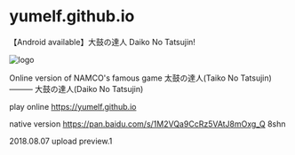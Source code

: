# yumelf.github.io
【Android available】大鼓の達人 Daiko No Tatsujin!

 ![logo](https://github.com/yumelf/yumelf.github.io/raw/master/splash.jpg)

Online version of NAMCO's famous game 太鼓の達人(Taiko No Tatsujin) ——— 大鼓の達人(Daiko No Tatsujin)

play online https://yumelf.github.io

native version https://pan.baidu.com/s/1M2VQa9CcRz5VAtJ8mOxg_Q 8shn

2018.08.07 upload preview.1
